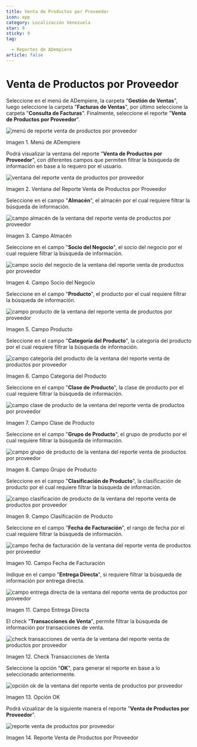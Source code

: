```yaml
---
title: Venta de Productos por Proveedor
icon: app
category: Localización Venezuela
star: 9
sticky: 9
tag:

  - Reportes de ADempiere
article: false
---
```


**Venta de Productos por Proveedor**
====================================

Seleccione en el menú de ADempiere, la carpeta "**Gestión de Ventas**", luego seleccione la carpeta "**Facturas de Ventas**", por último seleccione la carpeta "**Consulta de Facturas**". Finalmente, seleccione el reporte "**Venta de Productos por Proveedor**".

![menú de reporte venta de productos por proveedor](/assets/img/docs/lve/report/resources/report-menu-sale-of-products-by-supplier.png)

Imagen 1. Menú de ADempiere

Podrá visualizar la ventana del reporte "**Venta de Productos por Proveedor**", con diferentes campos que permiten filtrar la búsqueda de información en base a lo requero por el usuario.

![ventana del reporte venta de productos por proveedor](/assets/img/docs/lve/report/resources/window-of-the-report-sale-of-products-by-supplier.png)

Imagen 2. Ventana del Reporte Venta de Productos por Proveedor

Seleccione en el campo "**Almacén**", el almacén por el cual requiere filtrar la búsqueda de información.

![campo almacén de la ventana del reporte venta de productos por proveedor](/assets/img/docs/lve/report/resources/warehouse-field-of-the-report-window-sale-of-products-by-supplier.png)

Imagen 3. Campo Almacén

Seleccione en el campo "**Socio del Negocio**", el socio del negocio por el cual requiere filtrar la búsqueda de información.

![campo socio del negocio de la ventana del reporte venta de productos por proveedor](/assets/img/docs/lve/report/resources/business-partner-field-of-the-report-window-sale-of-products-by-supplier.png)

Imagen 4. Campo Socio del Negocio

Seleccione en el campo "**Producto**", el producto por el cual requiere filtrar la búsqueda de información.

![campo producto de la ventana del reporte venta de productos por proveedor](/assets/img/docs/lve/report/resources/product-category-field-of-the-report-window-sale-of-products-by-supplier.png)

Imagen 5. Campo Producto

Seleccione en el campo "**Categoría del Producto**", la categoría del producto por el cual requiere filtrar la búsqueda de información.

![campo categoría del producto de la ventana del reporte venta de productos por proveedor](/assets/img/docs/lve/report/resources/product-class-field-of-the-report-window-sale-of-products-by-supplier.png)

Imagen 6. Campo Categoría del Producto

Seleccione en el campo "**Clase de Producto**", la clase de producto por el cual requiere filtrar la búsqueda de información.

![campo clase de producto de la ventana del reporte venta de productos por proveedor](/assets/img/docs/lve/report/resources/product-classification-field-of-the-report-window-sale-of-products-by-supplier.png)

Imagen 7. Campo Clase de Producto

Seleccione en el campo "**Grupo de Producto**", el grupo de producto por el cual requiere filtrar la búsqueda de información.

![campo grupo de producto de la ventana del reporte venta de productos por proveedor](/assets/img/docs/lve/report/resources/product-group-field-of-the-report-window-product-sales-by-supplier.png)

Imagen 8. Campo Grupo de Producto

Seleccione en el campo "**Clasificación de Producto**", la clasificación de producto por el cual requiere filtrar la búsqueda de información.

![campo clasificación de producto de la ventana del reporte venta de productos por proveedor](/assets/img/docs/lve/report/resources/product-classification-field-of-the-report-window-sale-of-products-by-supplier.png)

Imagen 9. Campo Clasificación de Producto

Seleccione en el campo "**Fecha de Facturación**", el rango de fecha por el cual requiere filtrar la búsqueda de información.

![campo fecha de facturación de la ventana del reporte venta de productos por proveedor](/assets/img/docs/lve/report/resources/check-sales-transactions-of-the-report-window-sale-of-products-by-supplier.png)

Imagen 10. Campo Fecha de Facturación

Indique en el campo "**Entrega Directa**", si requiere filtrar la búsqueda de información por entrega directa.

![campo entrega directa de la ventana del reporte venta de productos por proveedor](/assets/img/docs/lve/report/resources/option-ok-in-the-window-of-the-report-sale-of-products-by-supplier.png)

Imagen 11. Campo Entrega Directa

El check "**Transacciones de Venta**", permite filtrar la búsqueda de información por transacciones de venta.

![check transacciones de venta de la ventana del reporte venta de productos por proveedor](/assets/img/docs/lve/report/resources/check-sales-transactions-of-the-report-window-sale-of-products-by-supplier.png)

Imagen 12. Check Transacciones de Venta

Seleccione la opción "**OK**", para generar el reporte en base a lo seleccionado anteriormente.

![opción ok de la ventana del reporte venta de productos por proveedor](/assets/img/docs/lve/report/resources/option-ok-in-the-window-of-the-report-sale-of-products-by-supplier.png)

Imagen 13. Opción OK

Podrá vizualizar de la siguiente manera el reporte "**Venta de Productos por Proveedor**".

![reporte venta de productos por proveedor](/assets/img/docs/lve/report/resources/report-sale-of-products-by-supplier.png)

Imagen 14. Reporte Venta de Productos por Proveedor
